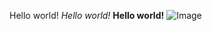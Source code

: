 Hello world!
*Hello world!*
**Hello world!**
![Image](https://www.google.com/search?q=dog+png&rlz=1C1GCEA_enUS1052US1052&source=lnms&tbm=isch&sa=X&ved=2ahUKEwi25-i27ZP-AhUGOkQIHRLGCwAQ0pQJegQIBhAC&biw=1920&bih=1089&dpr=1#imgrc=abc8ki8X8bOKgM)
